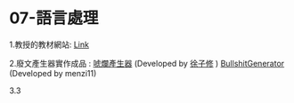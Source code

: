 # 07-語言處理

1.教授的教材網站:
<a href="https://misavo.com/blog/%E9%99%B3%E9%8D%BE%E8%AA%A0/%E6%9B%B8%E7%B1%8D/%E4%BA%BA%E5%B7%A5%E6%99%BA%E6%85%A7/07-%E8%AA%9E%E8%A8%80%E8%99%95%E7%90%86">Link</a>

2.廢文產生器實作成品 :  <a href="https://howtobullshit.me/">唬爛產生器</a> (Developed by <a href="https://www.facebook.com/profile.php?id=100000395222019">徐子修</a>
) <a href="https://github.com/menzi11/BullshitGenerator/blob/master/">BullshitGenerator</a> (Developed by menzi11)


3.3
